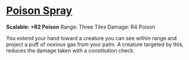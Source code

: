 # [Poison Spray](Player%20Handbook/Spells/Primary/Poison%20Spray.md)
**Scalable: +R2 Poison**
Range: Three Tiles
Damage: R4 Poison

You extend your hand toward a creature you can see within range and project a puff of noxious gas from your palm. A creature targeted by this, reduces the damage taken with a constitution check.